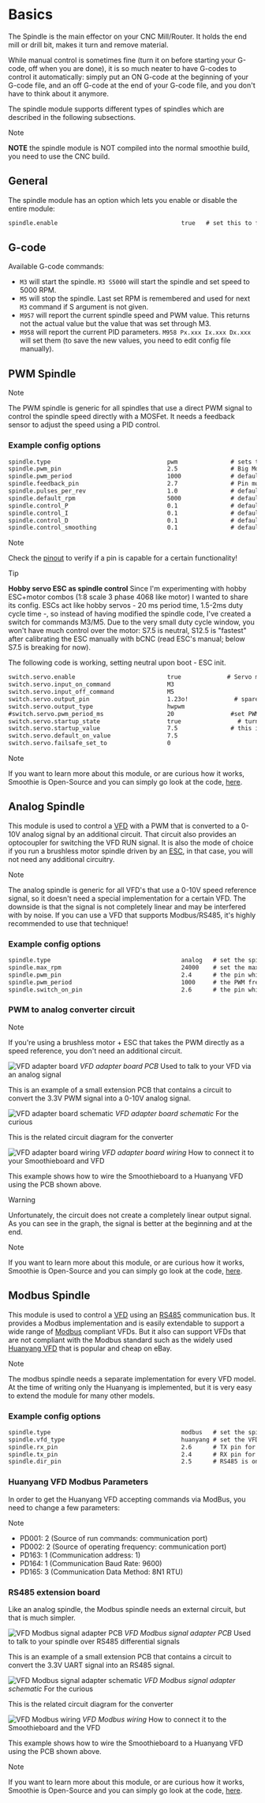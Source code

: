 
# Basics

The Spindle is the main effector on your CNC Mill/Router. It holds the end mill or drill bit, makes it turn and remove material.

While manual control is sometimes fine (turn it on before starting your G-code, off when you are done), it is so much neater to have G-codes to control it automatically: simply put an ON G-code at the beginning of your G-code file, and an off G-code at the end of your G-code file, and you don't have to think about it anymore.

The spindle module supports different types of spindles which are described in the following subsections.

> [!NOTE]
> **NOTE** the spindle module is NOT compiled into the normal smoothie build, you need to use the CNC build.

## General

The spindle module has an option which lets you enable or disable the entire module:

```markdown
spindle.enable                                   true   # set this to false to disable the spindle module
```

## G-code

Available G-code commands:
- `M3` will start the spindle. `M3 S5000` will start the spindle and set speed to 5000 RPM.
- `M5` will stop the spindle. Last set RPM is remembered and used for next `M3` command if S argument is not given.
- `M957` will report the current spindle speed and PWM value. This returns not the actual value but the value that was set through M3.
- `M958` will report the current PID parameters. `M958 Px.xxx Ix.xxx Dx.xxx` will set them (to save the new values, you need to edit config file manually).

## PWM Spindle

> [!NOTE]
> The PWM spindle is generic for all spindles that use a direct PWM signal to control the spindle speed directly with a MOSFet.
> It needs a feedback sensor to adjust the speed using a PID control.

### Example config options

```markdown
spindle.type                                 pwm               # sets the spindle module to PWM mode
spindle.pwm_pin                              2.5               # Big Mosfet Q7. Pin must be hardware PWM capable.
spindle.pwm_period                           1000              # default 1000, sets the PWM frequency
spindle.feedback_pin                         2.7               # Pin must be interrupt capable. 
spindle.pulses_per_rev                       1.0               # default 1. Defines the number of pulses occur for each rotation 
spindle.default_rpm                          5000              # default 5000. Defines a default RPM value in case no RPM value is provided.
spindle.control_P                            0.1               # default 0.0001. P value for the PID controller              
spindle.control_I                            0.1               # default 0.0001. I value for the PID controller
spindle.control_D                            0.1               # default 0.0001. D value for the PID controller
spindle.control_smoothing                    0.1               # default 0.1. This value is low pass filter time constant in seconds.
```

> [!NOTE]
> Check the [pinout](http://smoothieware.org/pinout) to verify if a pin is capable for a certain functionality!

> [!TIP]
> **Hobby servo ESC as spindle control**
> Since I'm experimenting with hobby ESC+motor combos (1:8 scale 3 phase 4068 like motor) I wanted to share its config. ESCs act like hobby servos - 20 ms period time, 1.5-2ms duty cycle time -, so instead of having modified the spindle code, I've created a switch for commands M3/M5. Due to the very small duty cycle window, you won't have much control over the motor: S7.5 is neutral, S12.5 is "fastest" after calibrating the ESC manually with bCNC (read ESC's manual; below S7.5 is breaking for now).
>
> The following code is working, setting neutral upon boot - ESC init.
> ```markdown
> switch.servo.enable                          true             # Servo module for PWM control
> switch.servo.input_on_command                M3
> switch.servo.input_off_command               M5
> switch.servo.output_pin                      1.23o!             # spare pin with PWM capability, 3.25 should also work from EXP2, maybe needed to set it to 1.23o!
> switch.servo.output_type                     hwpwm
> #switch.servo.pwm_period_ms                  20                #set PWM period to 20ms (50 Hz)
> switch.servo.startup_state                   true                # turn on the output to have neutral for ESC
> switch.servo.startup_value                   7.5               # this is default_off_value
> switch.servo.default_on_value                7.5
> switch.servo.failsafe_set_to                 0
> ```

> [!NOTE]
> If you want to learn more about this module, or are curious how it works, Smoothie is Open-Source and you can simply go look at the code, [here](https://github.com/Smoothieware/Smoothieware/blob/edge/src/modules/tools/spindle/PWMSpindleControl.cpp).

## Analog Spindle

This module is used to control a [VFD](http://en.wikipedia.org/wiki/Variable-frequency_drive) with a PWM that is converted to a 0-10V analog signal by an additional circuit. That circuit also provides an optocoupler for switching the VFD RUN signal. It is also the mode of choice if you run a brushless motor spindle driven by an [ESC](https://en.wikipedia.org/wiki/Electronic_speed_control), in that case, you will not need any additional circuitry.

> [!NOTE]
> The analog spindle is generic for all VFD's that use a 0-10V speed reference signal, so it doesn't need a special implementation for a certain VFD.
> The downside is that the signal is not completely linear and may be interfered with by noise.
> If you can use a VFD that supports Modbus/RS485, it's highly recommended to use that technique!

### Example config options

```markdown
spindle.type                                     analog   # set the spindle type to analog, can also be used for ESC spindles controlled by a PWM
spindle.max_rpm                                  24000    # set the max spindle speed that is achieved at 100% PWM
spindle.pwm_pin                                  2.4      # the pin which emits the PWM signal
spindle.pwm_period                               1000     # the PWM frequency
spindle.switch_on_pin                            2.6      # the pin which is used to enable the VFD (optional)
```

### PWM to analog converter circuit

> [!NOTE]
> If you're using a brushless motor + ESC that takes the PWM directly as a speed reference, you don't need an additional circuit.

![VFD adapter board](images/analog-vfd-board-pcb.png)
*VFD adapter board PCB*
Used to talk to your VFD via an analog signal

This is an example of a small extension PCB that contains a circuit to convert the 3.3V PWM signal into a 0-10V analog signal.

![VFD adapter board schematic](images/analog-vfd-board-schematic.png)
*VFD adapter board schematic*
For the curious

This is the related circuit diagram for the converter

![VFD adapter board wiring](images/analog-wiring.png)
*VFD adapter board wiring*
How to connect it to your Smoothieboard and VFD

This example shows how to wire the Smoothieboard to a Huanyang VFD using the PCB shown above.

> [!WARNING]
> Unfortunately, the circuit does not create a completely linear output signal. As you can see in the graph, the signal is better at the beginning and at the end.

> [!NOTE]
> If you want to learn more about this module, or are curious how it works, Smoothie is Open-Source and you can simply go look at the code, [here](https://github.com/Smoothieware/Smoothieware/blob/edge/src/modules/tools/spindle/AnalogSpindleControl.cpp).

## Modbus Spindle

This module is used to control a [VFD](http://en.wikipedia.org/wiki/Variable-frequency_drive) using an [RS485](http://en.wikipedia.org/wiki/RS-485) communication bus.
It provides a Modbus implementation and is easily extendable to support a wide range of [Modbus](http://en.wikipedia.org/wiki/Modbus) compliant VFDs.
But it also can support VFDs that are not compliant with the Modbus standard such as the widely used [Huanyang VFD](http://www.hy-electrical.com/productshow_e.asp?id=12) that is popular and cheap on eBay.

> [!NOTE]
> The modbus spindle needs a separate implementation for every VFD model. At the time of writing only the Huanyang is implemented, but it is very easy to extend the module for many other models.

### Example config options

```markdown
spindle.type                                     modbus   # set the spindle type to modbus/RS485
spindle.vfd_type                                 huanyang # set the VFD type, this is necessary because each inverter uses its own commands
spindle.rx_pin                                   2.6      # TX pin for the soft serial
spindle.tx_pin                                   2.4      # RX pin for the soft serial
spindle.dir_pin                                  2.5      # RS485 is only half-duplex, so we need a pin to switch between sending and receiving 
```

### Huanyang VFD Modbus Parameters

In order to get the Huanyang VFD accepting commands via ModBus, you need to change a few parameters:

> [!NOTE]
> - PD001: 2 (Source of run commands: communication port)
> - PD002: 2 (Source of operating frequency: communication port)
> - PD163: 1 (Communication address: 1)
> - PD164: 1 (Communication Baud Rate: 9600)
> - PD165: 3 (Communication Data Method: 8N1 RTU)

### RS485 extension board
Like an analog spindle, the Modbus spindle needs an external circuit, but that is much simpler.

![VFD Modbus signal adapter PCB](images/modbus-vfd-board-pcb.png)
*VFD Modbus signal adapter PCB*
Used to talk to your spindle over RS485 differential signals

This is an example of a small extension PCB that contains a circuit to convert the 3.3V UART signal into an RS485 signal.

![VFD Modbus signal adapter schematic](images/modbus-vfd-board-schematic.png)
*VFD Modbus signal adapter schematic*
For the curious

This is the related circuit diagram for the converter

![VFD Modbus wiring](images/rs485wiring.png)
*VFD Modbus wiring*
How to connect it to the Smoothieboard and the VFD

This example shows how to wire the Smoothieboard to a Huanyang VFD using the PCB shown above.

> [!NOTE]
> If you want to learn more about this module, or are curious how it works, Smoothie is Open-Source and you can simply go look at the code, [here](https://github.com/Smoothieware/Smoothieware/blob/edge/src/modules/tools/spindle/ModbusSpindleControl.cpp).
